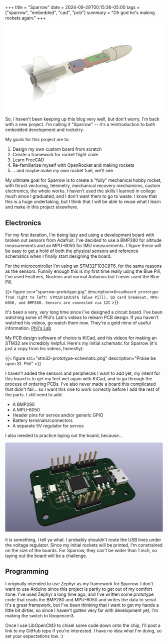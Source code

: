 +++
title = "Sparrow"
date = 2024-09-29T00:15:36-05:00
tags = ["sparrow", "embedded", "cad", "pcb"]
summary = "Oh god he's making rockets again."
+++


![Sparrow Model](sparrow-model.png)

So, I haven't been keeping up this blog very well, but don't worry, I'm back with a new project. I'm calling it
"Sparrow" -- it's a reintroduction to both embedded development and rocketry.

My goals for this project are to:

1. Design my own custom board from scratch
2. Create a framework for rocket flight code
3. Learn FreeCAD
4. Re-familiarize myself with OpenRocket and making rockets
5. …and maybe make my own rocket fuel, we'll see

My ultimate goal for Sparrow is to create a "fully" mechanical hobby rocket, with thrust vectoring, telemetry,
mechanical recovery mechanisms, custom electronics, the whole works. I haven't used the skills I learned in college much
since I graduated, and I don't want them to go to waste. I know that this is a huge undertaking, but I think that I will
be able to reuse what I learn and make in this project elsewhere.

## Electronics

For my first iteration, I'm being lazy and using a development board with broken out sensors from Adafruit. I've decided
to use a BMP280 for altitude measurements and an MPU-6050 for IMU measurements. I figure these will be easy
to get a hold of both the physical sensors and reference schematics when I finally start designing the board.

For the microcontroller I'm using an STM32F103C8T6, for the same reasons as the sensors. Funnily enough this is my
first time really using the Blue Pill, I've used Feathers, Nucleos and normal Arduinos but I never used the Blue Pill.

{{< figure src="sparrow-prototype.jpg" description=`Breadboard prototype from right to left: STM32F103C8T6 (Blue
Pill), SD card breakout, MPU-6050, and BMP280. Sensors are connected via I2C` >}}

It's been a very, _very_ long time since I've designed a circuit board. I've been watching some of Phil's Lab's videos
to relearn PCB design. If you haven't watched his videos, go watch them now. They're a gold mine of useful
information. [Phil's Lab](https://www.youtube.com/c/phils94)

My PCB design software of choice is KiCad, and his videos for making an STM32 are incredibly helpful. Here's my
initial schematic for Sparrow (it's just a copy from his videos, honestly):

{{< figure src="stm32-prototype-schematic.png" description="Praise be upon St. Phil" >}}

I haven't added the sensors and peripherals I want to add yet, my intent for this board is to get my feet wet again with
KiCad, and to go through the process of ordering PCBs. I've also never made a board this complicated that didn't fail…
so I want this one to work correctly before I add the rest of the parts. I still need to add:

- A BMP280
- A MPU-6050
- Header pins for servos and/or generic GPIO
- Battery terminals/connectors
- A separate 5V regulator for servos

I also needed to practice laying out the board, because…

![STM32 Prototype Board](stm32-prototype-board.png)

it is something, I tell ya what. I probably shouldn't route the USB lines under the voltage regulator. Since my initial
rockets will be printed, I'm constrained on the size of the boards. For Sparrow, they can't be wider than 1 inch, so
laying out the board will be a challenge.

## Programming

I originally intended to use Zephyr as my framework for Sparrow. I don't want to use Arduino since this project is
partly to get out of my comfort zone. I've used Zephyr a long time ago, and I've written some prototype code that reads
the BMP280 and MPU-6050 and writes the data to serial. It's a great framework, but I've been thinking that I want to get
my hands a little bit dirtier, so since I haven't gotten very far with development yet, I'm making the switch to
libopencm3.

Once I use LibOpenCM3 to chisel some code down onto the chip, I'll post a link to my GitHub repo if you're
interested. I have no idea what I'm doing, so set your expectations low. :)